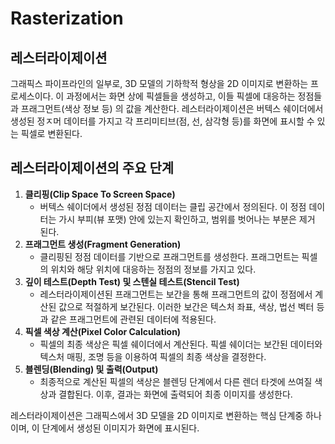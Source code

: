 # Rasterization

## 레스터라이제이션

그래픽스 파이프라인의 일부로, 3D 모델의 기하학적 형상을 2D 이미지로 변환하는 프로세스이다. 이 과정에서는 화면 상에 픽셀들을 생성하고, 이들 픽셀에 대응하는 정점들과 프래그먼트(색상 정보 등) 의 값을 계산한다. 레스터라이제이션은 버텍스 쉐이더에서 생성된 정ㅈ머 데이터를 가지고 각 프리미티브(점, 선, 삼각형 등)를 화면에 표시할 수 있는 픽셀로 변환된다.

## 레스터라이제이션의 주요 단계

1. **클리핑(Clip Space To Screen Space)**
   - 버텍스 쉐이더에서 생성된 정점 데이터는 클립 공간에서 정의된다. 이 정점 데이터는 가시 부피(뷰 포맷) 안에 있는지 확인하고, 범위를 벗어나는 부분은 제거 된다.
2. **프래그먼트 생성(Fragment Generation)**
   - 클리핑된 정점 데이터를 기반으로 프래그먼트를 생성한다. 프래그먼트는 픽셀의 위치와 해당 위치에 대응하는 정점의 정보를 가지고 있다.
3. **깊이 테스트(Depth Test) 및 스텐실 테스트(Stencil Test)**
   - 레스터라이제이션된 프래그먼트는 보간을 통해 프래그먼트의 값이 정점에서 계산된 값으로 적절하게 보간된다. 이러한 보간은 텍스처 좌표, 색상, 법선 벡터 등과 같은 프래그먼트에 관련된 데이터에 적용된다.
4. **픽셀 색상 계산(Pixel Color Calculation)**
   - 픽셀의 최종 색상은 픽셀 쉐이더에서 계산된다. 픽셀 쉐이더는 보간된 데이터와 텍스처 매핑, 조명 등을 이용하여 픽셀의 최종 색상을 결정한다.
5. **블렌딩(Blending) 및 출력(Output)**
   - 최종적으로 계산된 픽셀의 색상은 블렌딩 단계에서 다른 렌더 타겟에 쓰여질 색상과 결합된다. 이후, 결과는 화면에 출력되어 최종 이미지를 생성한다.

레스터라이제이션은 그래픽스에서 3D 모델을 2D 이미지로 변환하는 핵심 단계중 하나이며, 이 단계에서 생성된 이미지가 화면에 표시된다.